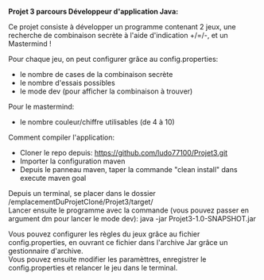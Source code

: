 <b>Projet 3 parcours Développeur d'application Java:</b>

Ce projet consiste à développer un programme contenant 2 jeux, une recherche de combinaison secrète à l'aide d'indication +/=/-, et un Mastermind !

Pour chaque jeu, on peut configurer grâce au config.properties:
- le nombre de cases de la combinaison secrète
- le nombre d'essais possibles
- le mode dev (pour afficher la combinaison à trouver)

Pour le mastermind:
- le nombre couleur/chiffre utilisables (de 4 à 10)

Comment compiler l'application:
- Cloner le repo depuis: https://github.com/ludo77100/Projet3.git
- Importer la configuration maven
- Depuis le panneau maven, taper la commande "clean install" dans execute maven goal

Depuis un terminal, se placer dans le dossier /emplacementDuProjetCloné/Projet3/target/ <br />
Lancer ensuite le programme avec la commande (vous pouvez passer en argument dm pour lancer le mode dev): java -jar Projet3-1.0-SNAPSHOT.jar

Vous pouvez configurer les règles du jeux grâce au fichier config.properties, en ouvrant ce fichier dans l'archive Jar grâce un gestionnaire d'archive.<br />
Vous pouvez ensuite modifier les paramèttres, enregistrer le config.properties et relancer le jeu dans le terminal.
